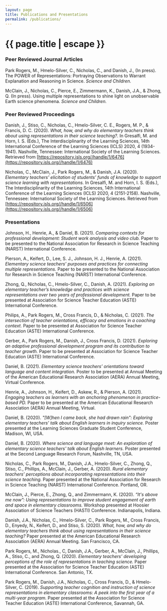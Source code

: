 ```yaml
---
layout: page
title: Publications and Presentations
permalink: /publications/
---
```


<h1 class="page-title">{{ page.title | escape }}</h1>

### Peer Reviewed Journal Articles
Park Rogers, M., Hmelo-Silver, C., Nicholas, C., and Danish, J., (In press). The POWER of 
Representations: Portraying Observations to Warrant Explanation and Reasoning in Science. *Science and Children.*

McClain, J., Nicholas, C., Pierce, E., Zimmermann, K., Danish, J.A., & Zhong, Q. (In press). Using multiple representations to shine light on unobservable Earth science phenomena. *Science and Children.*

### Peer Reviewed Proceedings 
Danish, J., Stiso, C., Nicholas, C., Hmelo-Silver, C. E., Rogers, M. P., & Francis, D. C. (2020). *What, how, and why do elementary teachers think about using representations in their science teaching?.* In Gresalfi, M. and Horn, I. S. (Eds.), The Interdisciplinarity of the Learning Sciences, 14th International Conference of the Learning Sciences (ICLS) 2020, 4 (1934-1941). Nashville, Tennessee: International Society of the Learning Sciences. Retrieved from [https://repository.isls.org//handle/1/6476](https://repository.isls.org//handle/1/6476)

Nicholas, C., McClain, J., Park Rogers, M., & Danish, J.A. (2020). *Elementary teachers' elicitation of students’ funds of knowledge to support science learning with representations.*  In Gresalfi, M. and Horn, I. S. (Eds.), The Interdisciplinarity of the Learning Sciences, 14th International Conference of the Learning Sciences (ICLS) 2020, 4 (2151-2158). Nashville, Tennessee: International Society of the Learning Sciences. Retrieved from [https://repository.isls.org//handle/1/6506](https://repository.isls.org//handle/1/6506)

### Presentations

Johnson, H., Henrie, A., & Daniel, B. (2021). *Comparing contexts for professional development: Student work analysis and video club.* Paper to be presented to the National Association for Research in Science Teaching (NARST) International Conference.

Pierson, A., Keifert, D., Lee, S. J., Johnson, H. J., Henrie, A. (2021). *Elementary science teachers’ purposes and practices for connecting multiple representations.* Paper to be presented to the National Association for Research in Science Teaching (NARST) International Conference.

Zhong, Q., Nicholas, C., Hmelo-Silver, C., Danish, A. (2021). *Exploring an elementary teacher’s knowledge and practices with science representations over two years of professional development.* Paper to be presented at Association for Science Teacher Education (ASTE) International Conference. 

Philips, A., Park Rogers, M., Cross Francis, D., & Nicholas, C. (2021). *The intersection of teacher orientations, efficacy and emotions in a coaching context.* Paper to be presented at Association for Science Teacher Education (ASTE) International Conference.

Gerber, A., Park Rogers, M., Danish, J., Cross Francis, D. (2021). *Exploring an adaptive professional development program and its contribution to teacher growth.*  Paper to be presented at Association for Science Teacher Education (ASTE) International Conference.

Daniel, B. (2021). *Elementary science teachers’ orientations toward language and content integration.* Poster to be presented at Annual Meeting of the American Educational Research Association (AERA) Annual Meeting, Virtual Conference.

Henrie, A., Johnson, H., Keifert, D., Askew, R., & Pierson, A. (2021). *Engaging teachers as learners with an anchoring phenomenon in practice-based PD.* Paper to be presented at the American Educational Research Association (AERA) Annual Meeting, Virtual.

Daniel, B. (2020). *"[W]hen I came back, she had drawn rain": Exploring elementary teachers' 
talk about English learners in inquiry science.* Poster presented at the Learning Sciences 
Graduate Student Conference, Madison, WI, USA.

Daniel, B. (2020). *Where science and language meet: An exploration of elementary science 
teachers' talk about English learners.* Poster presented at the Second Language Research 
Forum, Nashville, TN, USA.

Nicholas, C., Park Rogers, M.,  Danish, J.A., Hmelo-Silver, C., Zhong, Q., Stiso, C., Phillips, A., McClain, J., Gerber, A. (2020). *Rural elementary teachers’ perceptions about incorporating representations into their science teaching.* Paper presented at the National Association for Research in Science Teaching (NARST) International Conference. Portland, OR.

McClain, J., Pierce, E., Zhong, Q., and Zimmermann, K. (2020). *“It's above me now”: Using representations to improve student engagement of earth and space in elementary classrooms.* Workshop presented at Hoosier Association of Science Teachers (HASTI) Conference. Indianapolis, Indiana.

Danish, J.A., Nicholas, C., Hmelo-Silver, C., Park Rogers, M., Cross Francis, D., Enyedy, N., Keifert, D., and Stiso, S. (2020). *What, how, and why do elementary teachers think about using representations in their science teaching?*  Paper presented at the American Educational Research Association (AERA) Annual Meeting. San Francisco, CA.

Park Rogers, M., Nicholas., C, Danish, J.A., Gerber, A., McClain, J., Phillips, A., Stiso, C., and Zhong, Q. (2020). *Elementary teachers’ developing perceptions of the role of representations in teaching science.* Paper presented at the Association for Science Teacher Education (ASTE) International Conference. San Antonio, TX. 

Park Rogers, M., Danish, J.A., Nicholas, C., Cross Francis, D., & Hmelo-Silver, C. (2019). *Supporting teacher cognition and instruction of science representations in elementary classrooms: A peek into the first year of a multi-year program.* Paper presented at the Association for Science Teacher Education (ASTE) International Conference, Savannah, GA. 

